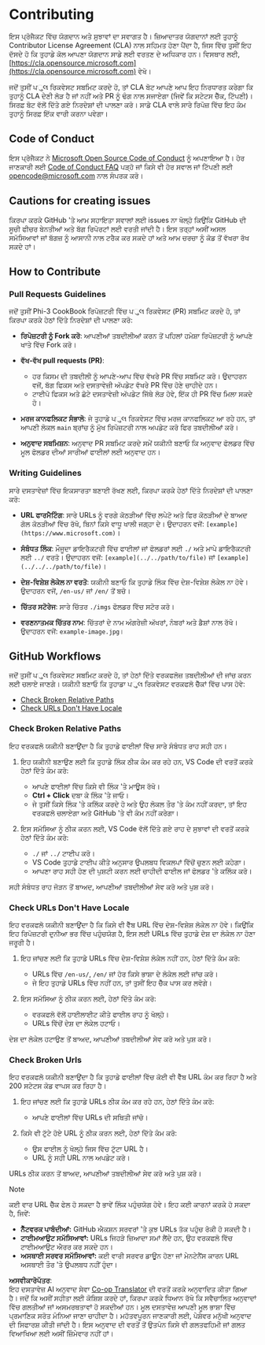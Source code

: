 <!--
CO_OP_TRANSLATOR_METADATA:
{
  "original_hash": "90d0d072cf26ccc1f271a580d3e45d70",
  "translation_date": "2025-07-16T14:39:36+00:00",
  "source_file": "CONTRIBUTING.md",
  "language_code": "pa"
}
-->
# Contributing

ਇਸ ਪ੍ਰੋਜੈਕਟ ਵਿੱਚ ਯੋਗਦਾਨ ਅਤੇ ਸੁਝਾਵਾਂ ਦਾ ਸਵਾਗਤ ਹੈ। ਜ਼ਿਆਦਾਤਰ ਯੋਗਦਾਨਾਂ ਲਈ ਤੁਹਾਨੂੰ Contributor License Agreement (CLA) ਨਾਲ ਸਹਿਮਤ ਹੋਣਾ ਪੈਂਦਾ ਹੈ, ਜਿਸ ਵਿੱਚ ਤੁਸੀਂ ਇਹ ਦੱਸਦੇ ਹੋ ਕਿ ਤੁਹਾਡੇ ਕੋਲ ਆਪਣਾ ਯੋਗਦਾਨ ਸਾਡੇ ਲਈ ਵਰਤਣ ਦੇ ਅਧਿਕਾਰ ਹਨ। ਵਿਸਥਾਰ ਲਈ, [https://cla.opensource.microsoft.com](https://cla.opensource.microsoft.com) ਵੇਖੋ।

ਜਦੋਂ ਤੁਸੀਂ ਪુલ ਰਿਕਵੇਸਟ ਸਬਮਿਟ ਕਰਦੇ ਹੋ, ਤਾਂ CLA ਬੋਟ ਆਪਣੇ ਆਪ ਇਹ ਨਿਰਧਾਰਤ ਕਰੇਗਾ ਕਿ ਤੁਹਾਨੂੰ CLA ਦੇਣੀ ਲੋੜ ਹੈ ਜਾਂ ਨਹੀਂ ਅਤੇ PR ਨੂੰ ਢੰਗ ਨਾਲ ਸਜਾਏਗਾ (ਜਿਵੇਂ ਕਿ ਸਟੇਟਸ ਚੈੱਕ, ਟਿੱਪਣੀ)। ਸਿਰਫ਼ ਬੋਟ ਵੱਲੋਂ ਦਿੱਤੇ ਗਏ ਨਿਰਦੇਸ਼ਾਂ ਦੀ ਪਾਲਣਾ ਕਰੋ। ਸਾਡੇ CLA ਵਾਲੇ ਸਾਰੇ ਰਿਪੋਜ਼ ਵਿੱਚ ਇਹ ਕੰਮ ਤੁਹਾਨੂੰ ਸਿਰਫ਼ ਇੱਕ ਵਾਰੀ ਕਰਨਾ ਪਵੇਗਾ।

## Code of Conduct

ਇਸ ਪ੍ਰੋਜੈਕਟ ਨੇ [Microsoft Open Source Code of Conduct](https://opensource.microsoft.com/codeofconduct/) ਨੂੰ ਅਪਣਾਇਆ ਹੈ। ਹੋਰ ਜਾਣਕਾਰੀ ਲਈ [Code of Conduct FAQ](https://opensource.microsoft.com/codeofconduct/faq/) ਪੜ੍ਹੋ ਜਾਂ ਕਿਸੇ ਵੀ ਹੋਰ ਸਵਾਲ ਜਾਂ ਟਿੱਪਣੀ ਲਈ [opencode@microsoft.com](mailto:opencode@microsoft.com) ਨਾਲ ਸੰਪਰਕ ਕਰੋ।

## Cautions for creating issues

ਕਿਰਪਾ ਕਰਕੇ GitHub 'ਤੇ ਆਮ ਸਹਾਇਤਾ ਸਵਾਲਾਂ ਲਈ issues ਨਾ ਖੋਲ੍ਹੋ ਕਿਉਂਕਿ GitHub ਦੀ ਸੂਚੀ ਫੀਚਰ ਬੇਨਤੀਆਂ ਅਤੇ ਬੱਗ ਰਿਪੋਰਟਾਂ ਲਈ ਵਰਤੀ ਜਾਂਦੀ ਹੈ। ਇਸ ਤਰ੍ਹਾਂ ਅਸੀਂ ਅਸਲ ਸਮੱਸਿਆਵਾਂ ਜਾਂ ਬੱਗਜ਼ ਨੂੰ ਆਸਾਨੀ ਨਾਲ ਟਰੈਕ ਕਰ ਸਕਦੇ ਹਾਂ ਅਤੇ ਆਮ ਚਰਚਾ ਨੂੰ ਕੋਡ ਤੋਂ ਵੱਖਰਾ ਰੱਖ ਸਕਦੇ ਹਾਂ।

## How to Contribute

### Pull Requests Guidelines

ਜਦੋਂ ਤੁਸੀਂ Phi-3 CookBook ਰਿਪੋਜ਼ਟਰੀ ਵਿੱਚ ਪુલ ਰਿਕਵੇਸਟ (PR) ਸਬਮਿਟ ਕਰਦੇ ਹੋ, ਤਾਂ ਕਿਰਪਾ ਕਰਕੇ ਹੇਠਾਂ ਦਿੱਤੇ ਨਿਰਦੇਸ਼ਾਂ ਦੀ ਪਾਲਣਾ ਕਰੋ:

- **ਰਿਪੋਜ਼ਟਰੀ ਨੂੰ Fork ਕਰੋ**: ਆਪਣੀਆਂ ਤਬਦੀਲੀਆਂ ਕਰਨ ਤੋਂ ਪਹਿਲਾਂ ਹਮੇਸ਼ਾ ਰਿਪੋਜ਼ਟਰੀ ਨੂੰ ਆਪਣੇ ਖਾਤੇ ਵਿੱਚ Fork ਕਰੋ।

- **ਵੱਖ-ਵੱਖ pull requests (PR)**:
  - ਹਰ ਕਿਸਮ ਦੀ ਤਬਦੀਲੀ ਨੂੰ ਆਪਣੇ-ਆਪ ਵਿੱਚ ਵੱਖਰੇ PR ਵਿੱਚ ਸਬਮਿਟ ਕਰੋ। ਉਦਾਹਰਨ ਵਜੋਂ, ਬੱਗ ਫਿਕਸ ਅਤੇ ਦਸਤਾਵੇਜ਼ੀ ਅੱਪਡੇਟ ਵੱਖਰੇ PR ਵਿੱਚ ਹੋਣੇ ਚਾਹੀਦੇ ਹਨ।
  - ਟਾਈਪੋ ਫਿਕਸ ਅਤੇ ਛੋਟੇ ਦਸਤਾਵੇਜ਼ੀ ਅੱਪਡੇਟ ਜਿੱਥੇ ਲੋੜ ਹੋਵੇ, ਇੱਕ ਹੀ PR ਵਿੱਚ ਮਿਲਾ ਸਕਦੇ ਹੋ।

- **ਮਰਜ ਕਾਨਫਲਿਕਟ ਸੰਭਾਲੋ**: ਜੇ ਤੁਹਾਡੇ ਪુલ ਰਿਕਵੇਸਟ ਵਿੱਚ ਮਰਜ ਕਾਨਫਲਿਕਟ ਆ ਰਹੇ ਹਨ, ਤਾਂ ਆਪਣੀ ਲੋਕਲ `main` ਬ੍ਰਾਂਚ ਨੂੰ ਮੁੱਖ ਰਿਪੋਜ਼ਟਰੀ ਨਾਲ ਅਪਡੇਟ ਕਰੋ ਫਿਰ ਤਬਦੀਲੀਆਂ ਕਰੋ।

- **ਅਨੁਵਾਦ ਸਬਮਿਸ਼ਨ**: ਅਨੁਵਾਦ PR ਸਬਮਿਟ ਕਰਦੇ ਸਮੇਂ ਯਕੀਨੀ ਬਣਾਓ ਕਿ ਅਨੁਵਾਦ ਫੋਲਡਰ ਵਿੱਚ ਮੂਲ ਫੋਲਡਰ ਦੀਆਂ ਸਾਰੀਆਂ ਫਾਈਲਾਂ ਲਈ ਅਨੁਵਾਦ ਹਨ।

### Writing Guidelines

ਸਾਰੇ ਦਸਤਾਵੇਜ਼ਾਂ ਵਿੱਚ ਇਕਸਾਰਤਾ ਬਣਾਈ ਰੱਖਣ ਲਈ, ਕਿਰਪਾ ਕਰਕੇ ਹੇਠਾਂ ਦਿੱਤੇ ਨਿਰਦੇਸ਼ਾਂ ਦੀ ਪਾਲਣਾ ਕਰੋ:

- **URL ਫਾਰਮੈਟਿੰਗ**: ਸਾਰੇ URLs ਨੂੰ ਵਰਗੇ ਕੋਠੜੀਆਂ ਵਿੱਚ ਲਪੇਟੋ ਅਤੇ ਫਿਰ ਕੋਠੜੀਆਂ ਦੇ ਬਾਅਦ ਗੋਲ ਕੋਠੜੀਆਂ ਵਿੱਚ ਰੱਖੋ, ਬਿਨਾਂ ਕਿਸੇ ਵਾਧੂ ਖਾਲੀ ਜਗ੍ਹਾ ਦੇ। ਉਦਾਹਰਨ ਵਜੋਂ: `[example](https://www.microsoft.com)`।

- **ਸੰਬੰਧਤ ਲਿੰਕ**: ਮੌਜੂਦਾ ਡਾਇਰੈਕਟਰੀ ਵਿੱਚ ਫਾਈਲਾਂ ਜਾਂ ਫੋਲਡਰਾਂ ਲਈ `./` ਅਤੇ ਮਾਪੇ ਡਾਇਰੈਕਟਰੀ ਲਈ `../` ਵਰਤੋ। ਉਦਾਹਰਨ ਵਜੋਂ: `[example](../../path/to/file)` ਜਾਂ `[example](../../../path/to/file)`।

- **ਦੇਸ਼-ਵਿਸ਼ੇਸ਼ ਲੋਕੇਲ ਨਾ ਵਰਤੋ**: ਯਕੀਨੀ ਬਣਾਓ ਕਿ ਤੁਹਾਡੇ ਲਿੰਕ ਵਿੱਚ ਦੇਸ਼-ਵਿਸ਼ੇਸ਼ ਲੋਕੇਲ ਨਾ ਹੋਵੇ। ਉਦਾਹਰਨ ਵਜੋਂ, `/en-us/` ਜਾਂ `/en/` ਤੋਂ ਬਚੋ।

- **ਚਿੱਤਰ ਸਟੋਰੇਜ**: ਸਾਰੇ ਚਿੱਤਰ `./imgs` ਫੋਲਡਰ ਵਿੱਚ ਸਟੋਰ ਕਰੋ।

- **ਵਰਣਨਾਤਮਕ ਚਿੱਤਰ ਨਾਮ**: ਚਿੱਤਰਾਂ ਦੇ ਨਾਮ ਅੰਗਰੇਜ਼ੀ ਅੱਖਰਾਂ, ਨੰਬਰਾਂ ਅਤੇ ਡੈਸ਼ਾਂ ਨਾਲ ਰੱਖੋ। ਉਦਾਹਰਨ ਵਜੋਂ: `example-image.jpg`।

## GitHub Workflows

ਜਦੋਂ ਤੁਸੀਂ ਪુલ ਰਿਕਵੇਸਟ ਸਬਮਿਟ ਕਰਦੇ ਹੋ, ਤਾਂ ਹੇਠਾਂ ਦਿੱਤੇ ਵਰਕਫਲੋਜ਼ ਤਬਦੀਲੀਆਂ ਦੀ ਜਾਂਚ ਕਰਨ ਲਈ ਚਲਾਏ ਜਾਣਗੇ। ਯਕੀਨੀ ਬਣਾਓ ਕਿ ਤੁਹਾਡਾ ਪુલ ਰਿਕਵੇਸਟ ਵਰਕਫਲੋ ਚੈੱਕਾਂ ਵਿੱਚ ਪਾਸ ਹੋਵੇ:

- [Check Broken Relative Paths](../..)
- [Check URLs Don't Have Locale](../..)

### Check Broken Relative Paths

ਇਹ ਵਰਕਫਲੋ ਯਕੀਨੀ ਬਣਾਉਂਦਾ ਹੈ ਕਿ ਤੁਹਾਡੇ ਫਾਈਲਾਂ ਵਿੱਚ ਸਾਰੇ ਸੰਬੰਧਤ ਰਾਹ ਸਹੀ ਹਨ।

1. ਇਹ ਯਕੀਨੀ ਬਣਾਉਣ ਲਈ ਕਿ ਤੁਹਾਡੇ ਲਿੰਕ ਠੀਕ ਕੰਮ ਕਰ ਰਹੇ ਹਨ, VS Code ਦੀ ਵਰਤੋਂ ਕਰਕੇ ਹੇਠਾਂ ਦਿੱਤੇ ਕੰਮ ਕਰੋ:
    - ਆਪਣੇ ਫਾਈਲਾਂ ਵਿੱਚ ਕਿਸੇ ਵੀ ਲਿੰਕ 'ਤੇ ਮਾਊਸ ਰੱਖੋ।
    - **Ctrl + Click** ਦਬਾ ਕੇ ਲਿੰਕ 'ਤੇ ਜਾਓ।
    - ਜੇ ਤੁਸੀਂ ਕਿਸੇ ਲਿੰਕ 'ਤੇ ਕਲਿੱਕ ਕਰਦੇ ਹੋ ਅਤੇ ਉਹ ਲੋਕਲ ਤੌਰ 'ਤੇ ਕੰਮ ਨਹੀਂ ਕਰਦਾ, ਤਾਂ ਇਹ ਵਰਕਫਲੋ ਚਲਾਏਗਾ ਅਤੇ GitHub 'ਤੇ ਵੀ ਕੰਮ ਨਹੀਂ ਕਰੇਗਾ।

1. ਇਸ ਸਮੱਸਿਆ ਨੂੰ ਠੀਕ ਕਰਨ ਲਈ, VS Code ਵੱਲੋਂ ਦਿੱਤੇ ਗਏ ਰਾਹ ਦੇ ਸੁਝਾਵਾਂ ਦੀ ਵਰਤੋਂ ਕਰਕੇ ਹੇਠਾਂ ਦਿੱਤੇ ਕੰਮ ਕਰੋ:
    - `./` ਜਾਂ `../` ਟਾਈਪ ਕਰੋ।
    - VS Code ਤੁਹਾਡੇ ਟਾਈਪ ਕੀਤੇ ਅਨੁਸਾਰ ਉਪਲਬਧ ਵਿਕਲਪਾਂ ਵਿੱਚੋਂ ਚੁਣਨ ਲਈ ਕਹੇਗਾ।
    - ਆਪਣਾ ਰਾਹ ਸਹੀ ਹੋਣ ਦੀ ਪੁਸ਼ਟੀ ਕਰਨ ਲਈ ਚਾਹੀਦੀ ਫਾਈਲ ਜਾਂ ਫੋਲਡਰ 'ਤੇ ਕਲਿੱਕ ਕਰੋ।

ਸਹੀ ਸੰਬੰਧਤ ਰਾਹ ਜੋੜਨ ਤੋਂ ਬਾਅਦ, ਆਪਣੀਆਂ ਤਬਦੀਲੀਆਂ ਸੇਵ ਕਰੋ ਅਤੇ ਪੁਸ਼ ਕਰੋ।

### Check URLs Don't Have Locale

ਇਹ ਵਰਕਫਲੋ ਯਕੀਨੀ ਬਣਾਉਂਦਾ ਹੈ ਕਿ ਕਿਸੇ ਵੀ ਵੈੱਬ URL ਵਿੱਚ ਦੇਸ਼-ਵਿਸ਼ੇਸ਼ ਲੋਕੇਲ ਨਾ ਹੋਵੇ। ਕਿਉਂਕਿ ਇਹ ਰਿਪੋਜ਼ਟਰੀ ਦੁਨੀਆ ਭਰ ਵਿੱਚ ਪਹੁੰਚਯੋਗ ਹੈ, ਇਸ ਲਈ URLs ਵਿੱਚ ਤੁਹਾਡੇ ਦੇਸ਼ ਦਾ ਲੋਕੇਲ ਨਾ ਹੋਣਾ ਜਰੂਰੀ ਹੈ।

1. ਇਹ ਜਾਂਚਣ ਲਈ ਕਿ ਤੁਹਾਡੇ URLs ਵਿੱਚ ਦੇਸ਼-ਵਿਸ਼ੇਸ਼ ਲੋਕੇਲ ਨਹੀਂ ਹਨ, ਹੇਠਾਂ ਦਿੱਤੇ ਕੰਮ ਕਰੋ:

    - URLs ਵਿੱਚ `/en-us/`, `/en/` ਜਾਂ ਹੋਰ ਕਿਸੇ ਭਾਸ਼ਾ ਦੇ ਲੋਕੇਲ ਲਈ ਜਾਂਚ ਕਰੋ।
    - ਜੇ ਇਹ ਤੁਹਾਡੇ URLs ਵਿੱਚ ਨਹੀਂ ਹਨ, ਤਾਂ ਤੁਸੀਂ ਇਹ ਚੈੱਕ ਪਾਸ ਕਰ ਲਵੋਗੇ।

1. ਇਸ ਸਮੱਸਿਆ ਨੂੰ ਠੀਕ ਕਰਨ ਲਈ, ਹੇਠਾਂ ਦਿੱਤੇ ਕੰਮ ਕਰੋ:
    - ਵਰਕਫਲੋ ਵੱਲੋਂ ਹਾਈਲਾਈਟ ਕੀਤੇ ਫਾਈਲ ਰਾਹ ਨੂੰ ਖੋਲ੍ਹੋ।
    - URLs ਵਿੱਚੋਂ ਦੇਸ਼ ਦਾ ਲੋਕੇਲ ਹਟਾਓ।

ਦੇਸ਼ ਦਾ ਲੋਕੇਲ ਹਟਾਉਣ ਤੋਂ ਬਾਅਦ, ਆਪਣੀਆਂ ਤਬਦੀਲੀਆਂ ਸੇਵ ਕਰੋ ਅਤੇ ਪੁਸ਼ ਕਰੋ।

### Check Broken Urls

ਇਹ ਵਰਕਫਲੋ ਯਕੀਨੀ ਬਣਾਉਂਦਾ ਹੈ ਕਿ ਤੁਹਾਡੇ ਫਾਈਲਾਂ ਵਿੱਚ ਕੋਈ ਵੀ ਵੈੱਬ URL ਕੰਮ ਕਰ ਰਿਹਾ ਹੈ ਅਤੇ 200 ਸਟੇਟਸ ਕੋਡ ਵਾਪਸ ਕਰ ਰਿਹਾ ਹੈ।

1. ਇਹ ਜਾਂਚਣ ਲਈ ਕਿ ਤੁਹਾਡੇ URLs ਠੀਕ ਕੰਮ ਕਰ ਰਹੇ ਹਨ, ਹੇਠਾਂ ਦਿੱਤੇ ਕੰਮ ਕਰੋ:
    - ਆਪਣੇ ਫਾਈਲਾਂ ਵਿੱਚ URLs ਦੀ ਸਥਿਤੀ ਜਾਂਚੋ।

2. ਕਿਸੇ ਵੀ ਟੁੱਟੇ ਹੋਏ URL ਨੂੰ ਠੀਕ ਕਰਨ ਲਈ, ਹੇਠਾਂ ਦਿੱਤੇ ਕੰਮ ਕਰੋ:
    - ਉਸ ਫਾਈਲ ਨੂੰ ਖੋਲ੍ਹੋ ਜਿਸ ਵਿੱਚ ਟੁੱਟਾ URL ਹੈ।
    - URL ਨੂੰ ਸਹੀ URL ਨਾਲ ਅਪਡੇਟ ਕਰੋ।

URLs ਠੀਕ ਕਰਨ ਤੋਂ ਬਾਅਦ, ਆਪਣੀਆਂ ਤਬਦੀਲੀਆਂ ਸੇਵ ਕਰੋ ਅਤੇ ਪੁਸ਼ ਕਰੋ।

> [!NOTE]
>
> ਕਈ ਵਾਰ URL ਚੈੱਕ ਫੇਲ ਹੋ ਸਕਦਾ ਹੈ ਭਾਵੇਂ ਲਿੰਕ ਪਹੁੰਚਯੋਗ ਹੋਵੇ। ਇਹ ਕਈ ਕਾਰਨਾਂ ਕਰਕੇ ਹੋ ਸਕਦਾ ਹੈ, ਜਿਵੇਂ:
>
> - **ਨੈੱਟਵਰਕ ਪਾਬੰਦੀਆਂ:** GitHub ਐਕਸ਼ਨ ਸਰਵਰਾਂ 'ਤੇ ਕੁਝ URLs ਤੱਕ ਪਹੁੰਚ ਰੋਕੀ ਹੋ ਸਕਦੀ ਹੈ।
> - **ਟਾਈਮਆਉਟ ਸਮੱਸਿਆਵਾਂ:** URLs ਜਿਹੜੇ ਜ਼ਿਆਦਾ ਸਮਾਂ ਲੈਂਦੇ ਹਨ, ਉਹ ਵਰਕਫਲੋ ਵਿੱਚ ਟਾਈਮਆਉਟ ਐਰਰ ਕਰ ਸਕਦੇ ਹਨ।
> - **ਅਸਥਾਈ ਸਰਵਰ ਸਮੱਸਿਆਵਾਂ:** ਕਈ ਵਾਰੀ ਸਰਵਰ ਡਾਊਨ ਹੋਣਾ ਜਾਂ ਮੇਨਟੇਨੈਂਸ ਕਾਰਨ URL ਅਸਥਾਈ ਤੌਰ 'ਤੇ ਉਪਲਬਧ ਨਹੀਂ ਹੁੰਦਾ।

**ਅਸਵੀਕਾਰੋਪੱਤਰ**:  
ਇਹ ਦਸਤਾਵੇਜ਼ AI ਅਨੁਵਾਦ ਸੇਵਾ [Co-op Translator](https://github.com/Azure/co-op-translator) ਦੀ ਵਰਤੋਂ ਕਰਕੇ ਅਨੁਵਾਦਿਤ ਕੀਤਾ ਗਿਆ ਹੈ। ਜਦੋਂ ਕਿ ਅਸੀਂ ਸਹੀਤਾ ਲਈ ਕੋਸ਼ਿਸ਼ ਕਰਦੇ ਹਾਂ, ਕਿਰਪਾ ਕਰਕੇ ਧਿਆਨ ਰੱਖੋ ਕਿ ਸਵੈਚਾਲਿਤ ਅਨੁਵਾਦਾਂ ਵਿੱਚ ਗਲਤੀਆਂ ਜਾਂ ਅਸਮਰਥਤਾਵਾਂ ਹੋ ਸਕਦੀਆਂ ਹਨ। ਮੂਲ ਦਸਤਾਵੇਜ਼ ਆਪਣੀ ਮੂਲ ਭਾਸ਼ਾ ਵਿੱਚ ਪ੍ਰਮਾਣਿਕ ਸਰੋਤ ਮੰਨਿਆ ਜਾਣਾ ਚਾਹੀਦਾ ਹੈ। ਮਹੱਤਵਪੂਰਨ ਜਾਣਕਾਰੀ ਲਈ, ਪੇਸ਼ੇਵਰ ਮਨੁੱਖੀ ਅਨੁਵਾਦ ਦੀ ਸਿਫਾਰਸ਼ ਕੀਤੀ ਜਾਂਦੀ ਹੈ। ਇਸ ਅਨੁਵਾਦ ਦੀ ਵਰਤੋਂ ਤੋਂ ਉਤਪੰਨ ਕਿਸੇ ਵੀ ਗਲਤਫਹਿਮੀ ਜਾਂ ਗਲਤ ਵਿਆਖਿਆ ਲਈ ਅਸੀਂ ਜ਼ਿੰਮੇਵਾਰ ਨਹੀਂ ਹਾਂ।
